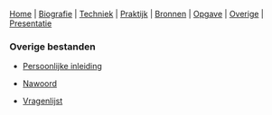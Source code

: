 [Home](https://bloemenmeisje.github.io/jaarwerk-klas8/) | [Biografie](bio.md) | [Techniek](uitvinding.md) | [Praktijk](praktijk.md) | [Bronnen](bronnen.md) | [Opgave](opgave.md) | [Overige](overige.md) | [Presentatie](https://gitpitch.com/bloemenmeisje/jaarwerk-klas8/master?grs=github&t=sky)

### Overige bestanden

* [Persoonlijke inleiding](persoonlijke_inleiding.md)

* [Nawoord](nawoord.md)

* [Vragenlijst](vragenlijst.md)
